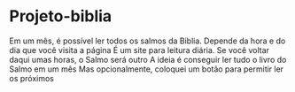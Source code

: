 # Projeto-biblia
Em um mês, é possível ler todos os salmos da Biblia. Depende da hora e do dia que você visita a página
É um site para leitura diária. Se você voltar daqui umas horas, o Salmo será outro
 A ideia é conseguir ler tudo o livro do Salmo em um mês
 Mas opcionalmente, coloquei um botão para permitir ler os próximos
